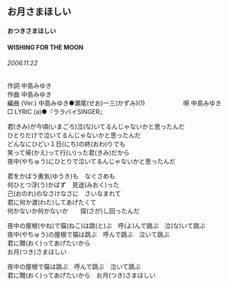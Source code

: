 ## お月さまほしい
#### おつきさまほしい
#### WISHING FOR THE MOON
###### 2006.11.22

作詞     中島みゆき　　　　　   
作曲      中島みゆき  　　　   
編曲 (Ver.) 中島みゆき●瀬尾(せお)一三(かずみ)(1)　　　　　　
唄     中島みゆき      
□ LYRIC (a)●『ララバイSINGER』   
   
君(きみ)が今頃(いまごろ)泣(な)いてるんじゃないかと思ったんだ   
ひとりだけで泣いてるんじゃないかと思ったんだ   
どんなにひどい１日(にち)の終(おわ)りでも   
笑って帰(かえ)って行(い)った君(きみ)だから   
夜中(やちゅう)にひとりで泣いてるんじゃないかと思ったんだ   
   
君をかばう勇気(ゆうき)も　なぐさめも   
何ひとつ浮(う)かばず　見送(みおく)った   
己(おのれ)のなさけなさに　さいなまれて   
君に何か渡(わた)してあげたくて   
何かないか何かないか　　探(さが)し回ったんだ   
   
夜中の屋根(やね)で猫(ねこ)は跳(と)ぶ　呼(よ)んで跳ぶ　泣(な)いて跳ぶ   
夜中(やちゅう)の屋根で猫は跳ぶ　呼んで跳ぶ　泣いて跳ぶ   
君に贈(おく)ってあげたいから   
お月(つき)さまほしい   
   
夜中の屋根で猫は跳ぶ　呼んで跳ぶ　泣いて跳ぶ   
君に贈(おく)ってあげたいから　お月(つき)さまほしい   